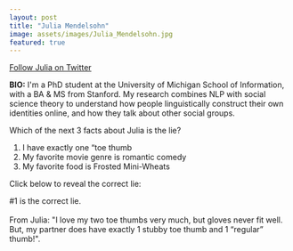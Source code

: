 ```yaml
---
layout: post
title: "Julia Mendelsohn"
image: assets/images/Julia_Mendelsohn.jpg
featured: true
---
```

<a href="https://twitter.com/jmendelsohn2">Follow Julia on Twitter</a>

**BIO:** I'm a PhD student at the University of Michigan School of Information, with a BA & MS from Stanford. My research combines NLP with social science theory to understand how people linguistically construct their own identities online, and how they talk about other social groups. 

Which of the next 3 facts about Julia is the lie?

1. I have exactly one “toe thumb
2. My favorite movie genre is romantic comedy
3.  My favorite food is Frosted Mini-Wheats



Click below to reveal the correct lie:

<span class="spoiler">#1 is the correct lie. <br><br>From Julia: "I love my two toe thumbs very much, but gloves never fit well. But, my partner does have exactly 1 stubby toe thumb and 1 “regular” thumb!"</span>.